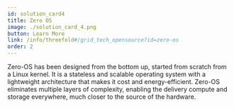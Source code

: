 ```yaml
---
id: solution_card4
title: Zero OS
image: ./solution_card_4.png
button: Learn More
link: /info/threefold#/grid_tech_opensource?id=zero-os
order: 2
---
```


Zero-OS has been designed from the bottom up, started from scratch from a Linux kernel. It is a stateless and scalable operating system with a lightweight architecture that makes it cost and energy-efficient. Zero-OS eliminates multiple layers of complexity, enabling the delivery compute and storage everywhere, much closer to the source of the hardware.
